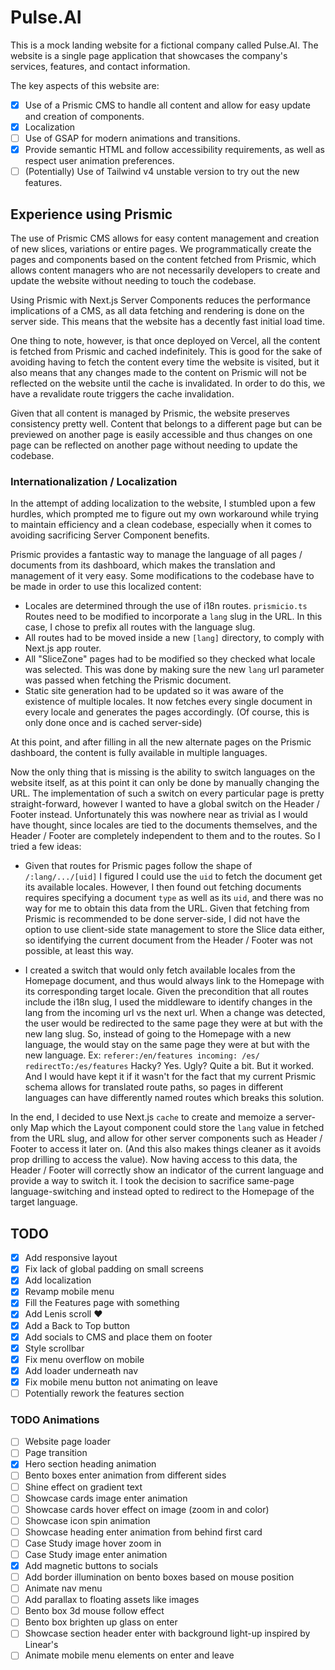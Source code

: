 # Pulse.AI

This is a mock landing website for a fictional company called Pulse.AI. 
The website is a single page application that showcases the company's services, features, and contact information.

The key aspects of this website are:
- [x] Use of a Prismic CMS to handle all content and allow for easy update and creation of components.
- [x] Localization 
- [ ] Use of GSAP for modern animations and transitions.
- [x] Provide semantic HTML and follow accessibility requirements, as well as respect user animation preferences.
- [ ] (Potentially) Use of Tailwind v4 unstable version to try out the new features. 

## Experience using Prismic
The use of Prismic CMS allows for easy content management and creation of new slices, variations or entire pages. We programmatically create the pages and components based on the content fetched from Prismic, which allows content managers who are not necessarily developers to create and update the website without needing to touch the codebase.

Using Prismic with Next.js Server Components reduces the performance implications of a CMS, as all data fetching and rendering is done on the server side. This means that the website has a decently fast initial load time.

One thing to note, however, is that once deployed on Vercel, all the content is fetched from Prismic and cached indefinitely. This is good for the sake of avoiding having to fetch the content every time the website is visited, but it also means that any changes made to the content on Prismic will not be reflected on the website until the cache is invalidated. In order to do this, we have a revalidate route triggers the cache invalidation.

Given that all content is managed by Prismic, the website preserves consistency pretty well. Content that belongs to a different page but can be previewed on another page is easily accessible and thus changes on one page can be reflected on another page without needing to update the codebase.

### Internationalization / Localization
In the attempt of adding localization to the website, I stumbled upon a few hurdles, which prompted me to figure out my own workaround while trying to maintain efficiency and a clean codebase, especially when it comes to avoiding sacrificing Server Component benefits.

Prismic provides a fantastic way to manage the language of all pages / documents from its dashboard, which makes the translation and management of it very easy. Some modifications to the codebase have to be made in order to use this localized content:
- Locales are determined through the use of i18n routes. `prismicio.ts` Routes need to be modified to incorporate a `lang` slug in the URL. In this case, I chose to prefix all routes with the language slug.
- All routes had to be moved inside a new `[lang]` directory, to comply with Next.js app router.
- All "SliceZone" pages had to be modified so they checked what locale was selected. This was done by making sure the new  `lang` 
url parameter was passed when fetching the Prismic document.
- Static site generation had to be updated so it was aware of the existence of multiple locales. It now fetches every single document in every locale and generates the pages accordingly. (Of course, this is only done once and is cached server-side)
  
At this point, and after filling in all the new alternate pages on the Prismic dashboard, the content is fully available in multiple languages. 

Now the only thing that is missing is the ability to switch languages on the website itself, as at this point it can only be done by manually changing the URL. The implementation of such a switch on every particular page is pretty straight-forward, however I wanted to have a global switch on the Header / Footer instead. Unfortunately this was nowhere near as trivial as I  would have thought, since locales are tied to the documents themselves, and the Header / Footer are completely independent to them and to the routes. So I tried a few ideas:
- Given that routes for Prismic pages follow the shape of `/:lang/.../[uid]` I figured I could use the `uid` to fetch the document get its available locales. However, I then found out fetching documents requires specifying a document `type` as well as its `uid`, and there was no way for me to obtain this data from the URL. Given that fetching from Prismic is recommended to be done server-side, I did not have the option to use client-side state management to store the Slice data either, so identifying the current document from the Header / Footer was not possible, at least this way.  
 
- I created a switch that would only fetch available locales from the Homepage document, and thus would always link to the Homepage with its corresponding target locale. Given the precondition that all routes include the i18n slug, I used the middleware to identify changes in the lang from the incoming url vs the next url. When a change was detected, the user would be redirected to the same page they were at but with the new lang slug. So, instead of going to the Homepage with a new language, the would stay on the same page they were at but with the new language. Ex: `referer:/en/features incoming: /es/ redirectTo:/es/features` Hacky? Yes. Ugly? Quite a bit. But it worked. And I would have kept it if it wasn't for the fact that my current Prismic schema allows for translated route paths, so pages in different languages can have differently named routes which breaks this solution.  

In the end, I decided to use Next.js `cache` to create and memoize a server-only Map which the Layout component could store the `lang` value in fetched from the URL slug, and allow for other server components such as Header / Footer to access it later on. (And this also makes things cleaner as it avoids prop drilling to access the value). Now having access to this data, the Header / Footer will correctly show an indicator of the current language and provide a way to switch it. I took the decision to sacrifice same-page language-switching and instead opted to redirect to the Homepage of the target language.

## TODO
- [x] Add responsive layout
- [x] Fix lack of global padding on small screens
- [x] Add localization
- [x] Revamp mobile menu
- [x] Fill the Features page with something
- [x] Add Lenis scroll ♥
- [x] Add a Back to Top button
- [x] Add socials to CMS and place them on footer
- [x] Style scrollbar
- [x] Fix menu overflow on mobile
- [x] Add loader underneath nav
- [x] Fix mobile menu button not animating on leave
- [ ] Potentially rework the features section

### TODO Animations
- [ ] Website page loader
- [ ] Page transition
- [x] Hero section heading animation
- [ ] Bento boxes enter animation from different sides
- [ ] Shine effect on gradient text
- [ ] Showcase cards image enter animation
- [ ] Showcase cards hover effect on image (zoom in and color)
- [ ] Showcase icon spin animation
- [ ] Showcase heading enter animation from behind first card
- [ ] Case Study image hover zoom in
- [ ] Case Study image enter animation
- [x] Add magnetic buttons to socials
- [ ] Add border illumination on bento boxes based on mouse position
- [ ] Animate nav menu
- [ ] Add parallax to floating assets like images
- [ ] Bento box 3d mouse follow effect
- [ ] Bento box brighten up glass on enter
- [ ] Showcase section header enter with background light-up inspired by Linear's
- [ ] Animate mobile menu elements on enter and leave